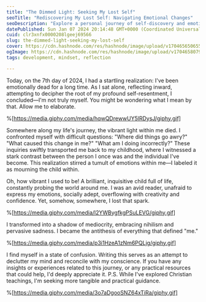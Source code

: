 ```yaml
---
title: "The Dimmed Light: Seeking My Lost Self"
seoTitle: "Rediscovering My Lost Self: Navigating Emotional Changes"
seoDescription: "Explore a personal journey of self-discovery and emotional introspection. Join me as I navigate the changes within myself, reflecting on past vibrancy and s"
datePublished: Sun Jan 07 2024 20:14:48 GMT+0000 (Coordinated Universal Time)
cuid: clr3xnfx0000208lgeej69566
slug: the-dimmed-light-seeking-my-lost-self
cover: https://cdn.hashnode.com/res/hashnode/image/upload/v1704656506558/29ee255b-ff52-4408-a70e-8feed238ca01.jpeg
ogImage: https://cdn.hashnode.com/res/hashnode/image/upload/v1704658079953/d8775c3b-5cbb-4ffc-86f7-7efecb127ab2.jpeg
tags: development, mindset, reflection

---
```


Today, on the 7th day of 2024, I had a startling realization: I've been emotionally dead for a long time. As I sat alone, reflecting inward, attempting to decipher the root of my profound self-resentment, I concluded—I'm not truly myself. You might be wondering what I mean by that. Allow me to elaborate.

%[https://media.giphy.com/media/hqwQDrewwUY5lRDysJ/giphy.gif] 

Somewhere along my life's journey, the vibrant light within me died. I confronted myself with difficult questions: "Where did things go awry?" "What caused this change in me?" "What am I doing incorrectly?" These inquiries swiftly transported me back to my childhood, where I witnessed a stark contrast between the person I once was and the individual I've become. This realization stirred a tumult of emotions within me—I labeled it as mourning the child within.

Oh, how vibrant I used to be! A brilliant, inquisitive child full of life, constantly probing the world around me. I was an avid reader, unafraid to express my emotions, socially adept, overflowing with creativity and confidence. Yet, somehow, somewhere, I lost that spark.

%[https://media.giphy.com/media/l2YWBygfkgPSuLEVG/giphy.gif] 

I transformed into a shadow of mediocrity, embracing nihilism and pervasive sadness. I became the antithesis of everything that defined "me."

%[https://media.giphy.com/media/p3i1HzeA1zNm6PQLjg/giphy.gif] 

I find myself in a state of confusion. Writing this serves as an attempt to declutter my mind and reconcile with my conscience. If you have any insights or experiences related to this journey, or any practical resources that could help, I'd deeply appreciate it. P.S. While I've explored Christian teachings, I'm seeking more tangible and practical guidance.

%[https://media.giphy.com/media/3o7aDgooSNZ64xTiRa/giphy.gif]